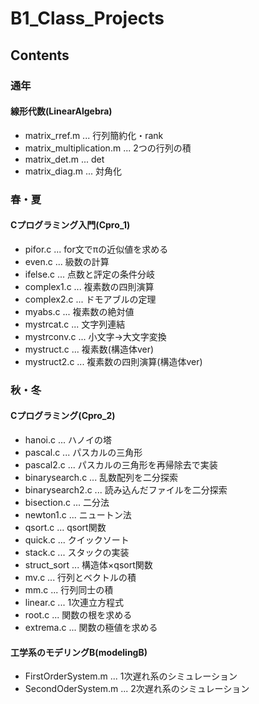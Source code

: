 # B1_Class_Projects
## Contents
### 通年
#### 線形代数(LinearAlgebra)
- matrix_rref.m ... 行列簡約化・rank
- matrix_multiplication.m ... 2つの行列の積
- matrix_det.m ... det
- matrix_diag.m ... 対角化
### 春・夏
#### Cプログラミング入門(Cpro_1)
- pifor.c ... for文でπの近似値を求める
- even.c ... 級数の計算
- ifelse.c ... 点数と評定の条件分岐
- complex1.c ... 複素数の四則演算
- complex2.c ... ドモアブルの定理
- myabs.c ... 複素数の絶対値
- mystrcat.c ... 文字列連結
- mystrconv.c ... 小文字→大文字変換
- mystruct.c ... 複素数(構造体ver)
- mystruct2.c ... 複素数の四則演算(構造体ver)
### 秋・冬
#### Cプログラミング(Cpro_2)
- hanoi.c ... ハノイの塔
- pascal.c ... パスカルの三角形
- pascal2.c ... パスカルの三角形を再帰除去で実装
- binarysearch.c ... 乱数配列を二分探索
- binarysearch2.c ... 読み込んだファイルを二分探索
- bisection.c ... 二分法
- newton1.c ... ニュートン法
- qsort.c ... qsort関数
- quick.c ... クイックソート
- stack.c ... スタックの実装
- struct_sort ... 構造体×qsort関数
- mv.c ... 行列とベクトルの積
- mm.c ... 行列同士の積
- linear.c ... 1次連立方程式
- root.c ... 関数の根を求める
- extrema.c ... 関数の極値を求める
#### 工学系のモデリングB(modelingB)
- FirstOrderSystem.m ... 1次遅れ系のシミュレーション
- SecondOderSystem.m ... 2次遅れ系のシミュレーション
